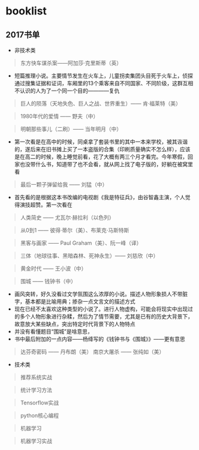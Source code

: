 # booklist

## 2017书单
- 非技术类
 > 东方快车谋杀案——阿加莎·克里斯蒂（英）
 - 短篇推理小说。主要情节发生在火车上，儿童拐卖集团头目死于火车上，侦探通过搜集证据和证词，车厢里的13个乘客来自不同国家、不同阶级，这群互相不认识的人为了一个同一个目的————复仇
 
 > 巨人的陨落（天地失色、巨人之战、世界重生）—— 肯·福莱特（美）
 
 > 1980年代的爱情 —— 野夫（中）
 
 > 明朝那些事儿（二刷）—— 当年明月（中）
 - 第一次看是在高中的时候，同桌拿了套装书里的其中一本来学校，被其诙谐的，遂后来在旧书摊上买了一本盗版的合集（印刷质量确实不怎么样），应该是在高二的时候，晚上睡觉前看，花了大概有两三个月才看完。今年寒假，回家也没带什么书，知道带了也不会看，就从网上找了电子版的，好躺在被窝里看
 
 > 最后一颗子弹留给我 —— 刘猛（中）
 - 首先看的是根据这本书改编的电视剧《我是特征兵》，由谷智鑫主演，个人觉得演技超赞。第一次看在
 
 
 > 人类简史 —— 尤瓦尔·赫拉利（以色列）
 
 > 从0到1 —— 彼得·蒂尔（美）、布莱克·马斯特斯
 
 > 黑客与画家 —— Paul Graham（美）、阮一峰（译）
 
 > 三体（地球往事、黑暗森林、死神永生）—— 刘慈欣（中）
 
 > 黄金时代 —— 王小波（中）
 
 > 围城 —— 钱钟书（中）
 - 画风突转，好久没看过文学氛围这么浓厚的小说。描述人物形象损人不带脏字，基本都是比喻用典；掺杂一点文言文的描述方式
 - 现在已经不太喜欢这种类型的小说了。进行人物虚构，可能会将现实中出现过的多个人物形象进行杂糅，然后为了情节需要，尤其是已有的历史大背景下，故意放大某些缺点，突出特定时代背景下的人物特点
 - 并没有看懂题目“围城”是啥意思，
 - 书中最后附加的一点内容——杨绛写的《钱钟书与《围城》》——更有意思
 
 > 达芬奇密码 —— 丹布朗（美）
 > 南京大屠杀 —— 张纯如（美）
 
 
- 技术类
 > 推荐系统实战
 
 > 统计学习方法
 
 > Tensorflow实战
 
 > python核心编程
 
 > 机器学习
 
 > 机器学习实战

